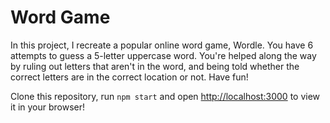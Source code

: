 # Word Game

In this project, I recreate a popular online word game, Wordle. You have 6 attempts to guess a 5-letter uppercase word. 
You're helped along the way by ruling out letters that aren't in the word, and being told whether the correct letters are in the correct location or not.
Have fun!

Clone this repository, run `npm start` and open [http://localhost:3000](http://localhost:3000) to view it in your browser!
